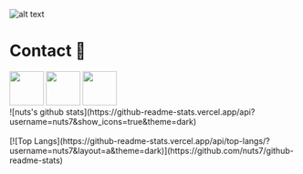 ![alt text](https://media.giphy.com/media/xT9IgG50Fb7Mi0prBC/giphy.gif)
<h1>Contact 📝</h1>
<a href="https://discord.gg/gh8ndhJ"><img src="https://upload.wikimedia.org/wikipedia/fr/thumb/0/05/Discord.svg/1200px-Discord.svg.png" width="60"></a>  <a href="https://twitter.com/__nuts7"><img src="https://external-content.duckduckgo.com/iu/?u=https%3A%2F%2Fsguru.org%2Fwp-content%2Fuploads%2F2018%2F02%2Ftwitter-circled.png&f=1&nofb=1" width="60"></a>    <a href="https://www.hackthebox.eu/profile/428983"><img src="https://external-content.duckduckgo.com/iu/?u=https%3A%2F%2Fwww.hackthebox.eu%2Fimages%2Flogo-transparent.png&f=1&nofb=1" width="60"></a>
</br>
![nuts's github stats](https://github-readme-stats.vercel.app/api?username=nuts7&show_icons=true&theme=dark)
</br></br>
[![Top Langs](https://github-readme-stats.vercel.app/api/top-langs/?username=nuts7&layout=a&theme=dark)](https://github.com/nuts7/github-readme-stats) 
